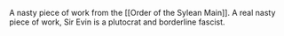 A nasty piece of work from the [[Order of the Sylean Main]].  A real nasty piece of work, Sir Evin is a plutocrat and borderline fascist.
